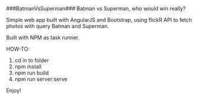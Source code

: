 ###BatmanVsSuperman###
Batman vs Superman, who would win really?

Simple web app built with AngularJS and Bootstrap, using flickR API to fetch photos with query Batman and Superman.

Built with NPM as task runner.

HOW-TO:
  1. cd in to folder
  2. npm install
  3. npm run build
  4. npm run server:serve

Enjoy!
